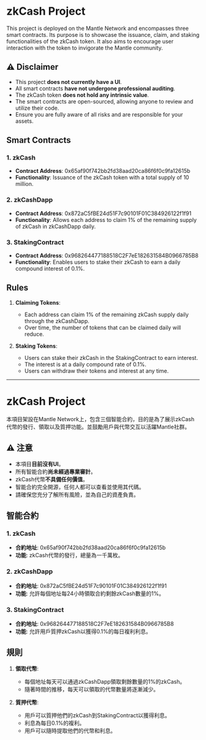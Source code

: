# zkCash Project

This project is deployed on the Mantle Network and encompasses three smart contracts. Its purpose is to showcase the issuance, claim, and staking functionalities of the zkCash token. It also aims to encourage user interaction with the token to invigorate the Mantle community.

## ⚠️ Disclaimer

- This project **does not currently have a UI**.
- All smart contracts **have not undergone professional auditing**.
- The zkCash token **does not hold any intrinsic value**.
- The smart contracts are open-sourced, allowing anyone to review and utilize their code.
- Ensure you are fully aware of all risks and are responsible for your assets.

## Smart Contracts

### 1. zkCash

- **Contract Address**: 0x65af90f742bb2fd38aad20ca86f6f0c9fa12615b
- **Functionality**: Issuance of the zkCash token with a total supply of 10 million.

### 2. zkCashDapp

- **Contract Address**: 0x872aC5fBE24d51F7c90101F01C384926122f1f91
- **Functionality**: Allows each address to claim 1% of the remaining supply of zkCash in zkCashDapp daily.

### 3. StakingContract

- **Contract Address**: 0x968264477188518C2F7eE182631584B0966785B8
- **Functionality**: Enables users to stake their zkCash to earn a daily compound interest of 0.1%.

## Rules

1. **Claiming Tokens**:
   - Each address can claim 1% of the remaining zkCash supply daily through the zkCashDapp.
   - Over time, the number of tokens that can be claimed daily will reduce.

2. **Staking Tokens**:
   - Users can stake their zkCash in the StakingContract to earn interest.
   - The interest is at a daily compound rate of 0.1%.
   - Users can withdraw their tokens and interest at any time.

---

# zkCash Project

本項目架設在Mantle Network上，包含三個智能合約，目的是為了展示zkCash代幣的發行、領取以及質押功能。並鼓勵用戶與代幣交互以活躍Mantle社群。

## ⚠️ 注意

- 本項目**目前沒有UI**。
- 所有智能合約**尚未經過專業審計**。
- zkCash代幣**不具備任何價值**。
- 智能合約完全開源，任何人都可以查看並使用其代碼。
- 請確保您充分了解所有風險，並為自己的資產負責。

## 智能合約

### 1. zkCash

- **合約地址**: 0x65af90f742bb2fd38aad20ca86f6f0c9fa12615b
- **功能**: zkCash代幣的發行，總量為一千萬枚。

### 2. zkCashDapp

- **合約地址**: 0x872aC5fBE24d51F7c90101F01C384926122f1f91
- **功能**: 允許每個地址每24小時領取合約剩餘zkCash數量的1%。

### 3. StakingContract

- **合約地址**: 0x968264477188518C2F7eE182631584B0966785B8
- **功能**: 允許用戶質押zkCash以獲得0.1%的每日複利利息。

## 規則

1. **領取代幣**:
   - 每個地址每天可以通過zkCashDapp領取剩餘數量的1%的zkCash。
   - 隨著時間的推移，每天可以領取的代幣數量將逐漸減少。

2. **質押代幣**:
   - 用戶可以質押他們的zkCash到StakingContract以獲得利息。
   - 利息為每日0.1%的複利。
   - 用戶可以隨時提取他們的代幣和利息。
